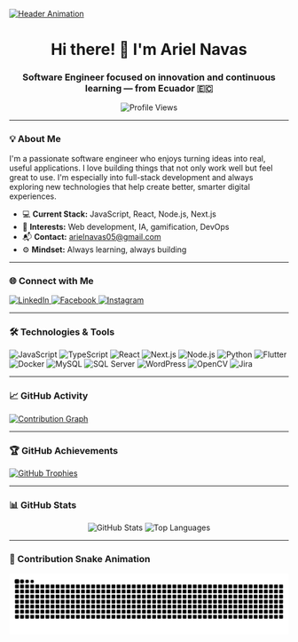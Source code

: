 [![Header Animation](https://miro.medium.com/max/720/0*de0IdiUSoJTwgsys.gif)](https://github.com/ANavas07)

<h1 align="center">Hi there! 👋 I'm Ariel Navas</h1>
<h3 align="center">Software Engineer focused on innovation and continuous learning — from Ecuador 🇪🇨</h3>

<p align="center">
  <img src="https://komarev.com/ghpvc/?username=ANavas07&label=Profile%20Views&color=0e75b6&style=flat" alt="Profile Views" />
</p>

---

### 💡 About Me

I'm a passionate software engineer who enjoys turning ideas into real, useful applications. I love building things that not only work well but feel great to use. I'm especially into full-stack development and always exploring new technologies that help create better, smarter digital experiences.

- 💻 **Current Stack:** JavaScript, React, Node.js, Next.js  
- 🚀 **Interests:** Web development, IA, gamification, DevOps  
- 📬 **Contact:** [arielnavas05@gmail.com](mailto:arielnavas05@gmail.com)  
- ⚙️ **Mindset:** Always learning, always building  

---

### 🌐 Connect with Me

<p align="left">
  <a href="https://www.linkedin.com/in/navasariel/" target="_blank">
    <img src="https://raw.githubusercontent.com/maurodesouza/profile-readme-generator/master/src/assets/icons/social/linkedin/default.svg" width="42" height="27" alt="LinkedIn"/>
  </a>
  <a href="https://www.facebook.com/arielalejo.navas/" target="_blank">
    <img src="https://raw.githubusercontent.com/maurodesouza/profile-readme-generator/master/src/assets/icons/social/facebook/default.svg" width="42" height="27" alt="Facebook"/>
  </a>
  <a href="https://www.instagram.com/alejandro.n7" target="_blank">
    <img src="https://raw.githubusercontent.com/maurodesouza/profile-readme-generator/master/src/assets/icons/social/instagram/default.svg" width="42" height="27" alt="Instagram"/>
  </a>
</p>

---

### 🛠️ Technologies & Tools

<div align="left">
  <img src="https://cdn.jsdelivr.net/gh/devicons/devicon/icons/javascript/javascript-original.svg" height="40" alt="JavaScript"/>
  <img src="https://cdn.jsdelivr.net/gh/devicons/devicon/icons/typescript/typescript-original.svg" height="40" alt="TypeScript"/>
  <img src="https://cdn.jsdelivr.net/gh/devicons/devicon/icons/react/react-original.svg" height="40" alt="React"/>
  <img src="https://cdn.jsdelivr.net/gh/devicons/devicon/icons/nextjs/nextjs-original.svg" height="40" alt="Next.js"/>
  <img src="https://cdn.jsdelivr.net/gh/devicons/devicon/icons/nodejs/nodejs-original.svg" height="40" alt="Node.js"/>
  <img src="https://cdn.jsdelivr.net/gh/devicons/devicon/icons/python/python-original.svg" height="40" alt="Python"/>
  <img src="https://cdn.jsdelivr.net/gh/devicons/devicon/icons/flutter/flutter-original.svg" height="40" alt="Flutter"/>
  <img src="https://cdn.jsdelivr.net/gh/devicons/devicon/icons/docker/docker-original.svg" height="40" alt="Docker"/>
  <img src="https://cdn.jsdelivr.net/gh/devicons/devicon/icons/mysql/mysql-original.svg" height="40" alt="MySQL"/>
  <img src="https://cdn.jsdelivr.net/gh/devicons/devicon/icons/microsoftsqlserver/microsoftsqlserver-plain.svg" height="40" alt="SQL Server"/>
  <img src="https://cdn.jsdelivr.net/gh/devicons/devicon/icons/wordpress/wordpress-original.svg" height="40" alt="WordPress"/>
  <img src="https://cdn.jsdelivr.net/gh/devicons/devicon/icons/opencv/opencv-original.svg" height="40" alt="OpenCV"/>
  <img src="https://cdn.jsdelivr.net/gh/devicons/devicon/icons/jira/jira-original.svg" height="40" alt="Jira"/>
</div>

---

### 📈 GitHub Activity

<a href="https://github.com/ANavas07">
  <img src="https://github-readme-activity-graph.vercel.app/graph?username=ANavas07&theme=react-dark&bg_color=0D1117&color=C9D1D9&line=58A6FF&point=F78166&area=true&hide_border=true&radius=10" alt="Contribution Graph"/>
</a>

---

### 🏆 GitHub Achievements

<a href="https://github.com/ANavas07">
  <img src="https://github-profile-trophy.vercel.app/?username=ANavas07&theme=darkhub&no-frame=true&no-bg=true&margin-w=6&row=2&column=4" alt="GitHub Trophies"/>
</a>

---

### 📊 GitHub Stats

<div align="center">
  <img src="https://github-readme-stats.vercel.app/api?username=ANavas07&theme=github_dark&show_icons=true&hide_border=true&count_private=true" alt="GitHub Stats"/>
  <img src="https://github-readme-stats.vercel.app/api/top-langs/?username=ANavas07&theme=github_dark&show_icons=true&hide_border=true&layout=compact" alt="Top Languages"/>
</div>

---
### 🐍 Contribution Snake Animation

<img src="https://raw.githubusercontent.com/ANavas07/ANavas07/output/snake.svg" alt="Snake animation" />

